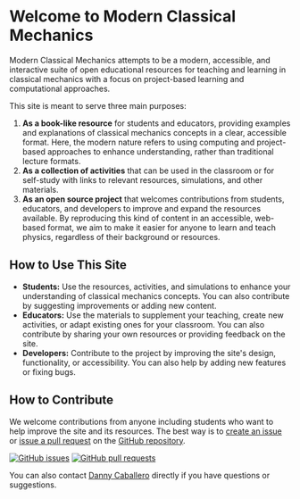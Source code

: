 # Welcome to Modern Classical Mechanics

Modern Classical Mechanics attempts to be a modern, accessible, and interactive suite of open educational resources for teaching and learning in classical mechanics with a focus on project-based learning and computational approaches. 

This site is meant to serve three main purposes:

1. **As a book-like resource** for students and educators, providing examples and explanations of classical mechanics concepts in a clear, accessible format. Here, the modern nature refers to using computing and project-based approaches to enhance understanding, rather than traditional lecture formats.
2. **As a collection of activities** that can be used in the classroom or for self-study with links to relevant resources, simulations, and other materials.
3. **As an open source project** that welcomes contributions from students, educators, and developers to improve and expand the resources available. By reproducing this kind of content in an accessible, web-based format, we aim to make it easier for anyone to learn and teach physics, regardless of their background or resources.

## How to Use This Site

* **Students:** Use the resources, activities, and simulations to enhance your understanding of classical mechanics concepts. You can also contribute by suggesting improvements or adding new content.
* **Educators:** Use the materials to supplement your teaching, create new activities, or adapt existing ones for your classroom. You can also contribute by sharing your own resources or providing feedback on the site.
* **Developers:** Contribute to the project by improving the site's design, functionality, or accessibility. You can also help by adding new features or fixing bugs.

## How to Contribute

We welcome contributions from anyone including students who want to help improve the site and its resources. The best way is to [create an issue](https://github.com/dannycab/modern-classical-mechanics/issues) or [issue a pull request](https://github.com/dannycab/modern-classical-mechanics/pulls) on the [GitHub repository](https://github.com/dannycab/modern-classical-mechanics). 

[![GitHub issues](https://img.shields.io/github/issues/dannycab/modern-classical-mechanics)](https://github.com/dannycab/modern-classical-mechanics/issues)
[![GitHub pull requests](https://img.shields.io/github/issues-pr/dannycab/modern-classical-mechanics)](https://github.com/dannycab/modern-classical-mechanics/pulls)

You can also contact [Danny Caballero](https://dannycab.github.io/) directly if you have questions or suggestions.
